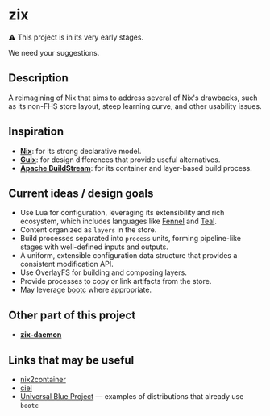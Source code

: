 # zix

⚠️ This project is in its very early stages.

We need your suggestions.

## Description
A reimagining of Nix that aims to address several of Nix's drawbacks,
such as its non-FHS store layout, steep learning curve, and other usability issues.

## Inspiration
- [**Nix**](https://nixos.org): for its strong declarative model.
- [**Guix**](https://guix.gnu.org): for design differences that provide useful alternatives.
- [**Apache BuildStream**](https://www.buildstream.build): for its container and layer-based build process.

## Current ideas / design goals
- Use Lua for configuration, leveraging its extensibility and rich ecosystem,
  which includes languages like [Fennel](https://fennel-lang.org) and [Teal](https://teal-language.org).
- Content organized as `layers` in the store.
- Build processes separated into `process` units, forming pipeline-like stages with well-defined inputs and outputs.
- A uniform, extensible configuration data structure that provides a consistent modification API.
- Use OverlayFS for building and composing layers.
- Provide processes to copy or link artifacts from the store.
- May leverage [bootc](https://github.com/bootc-dev/bootc) where appropriate.

## Other part of this project
- [**zix-daemon**](zix-daemon.md)

## Links that may be useful
- [nix2container](https://github.com/nlewo/nix2container)
- [ciel](https://github.com/AOSC-Dev/ciel-rs)
- [Universal Blue Project](https://github.com/ublue-os) — examples of distributions that already use `bootc`